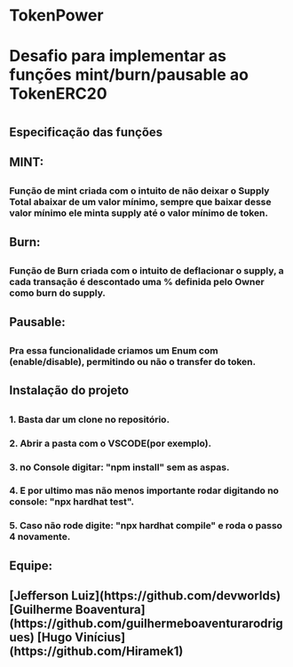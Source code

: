 # TokenPower
 
<h1>Desafio para implementar as funções mint/burn/pausable ao TokenERC20<h1>
 
<h2>Especificação das funções<h2>
 
<h2>MINT:<h2>
<h3>Função de mint criada com o intuito de não deixar o Supply Total abaixar de um valor mínimo, sempre que baixar desse valor mínimo ele minta supply até o valor mínimo de token.<h3>
 
<h2>Burn:<h2>
<h3>Função de Burn criada com o intuito de deflacionar o supply, a cada transação é descontado uma % definida pelo Owner como burn do supply.<h3>

<h2>Pausable:<h2>
<h3>Pra essa funcionalidade criamos um Enum com (enable/disable), permitindo ou não o transfer do token.<h3>
 
<h2>Instalação do projeto<h2>
<h3>1. Basta dar um clone no repositório.<h3>
<h3>2. Abrir a pasta com o VSCODE(por exemplo).<h3>
<h3>3. no Console digitar: "npm install" sem as aspas.<h3>
<h3>4. E por ultimo mas não menos importante rodar digitando no console: "npx hardhat test".<h3>
<h3>5. Caso não rode digite: "npx hardhat compile" e roda o passo 4 novamente.<h3>
 
<h2>Equipe:<h2>
[Jefferson Luiz](https://github.com/devworlds)
[Guilherme Boaventura](https://github.com/guilhermeboaventurarodrigues)
[Hugo Vinícius](https://github.com/Hiramek1)
